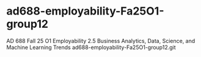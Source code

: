# ad688-employability-Fa25O1-group12
AD 688 Fall 25 O1 Employability 2.5 Business Analytics, Data, Science, and Machine Learning Trends
ad688-employability-Fa25O1-group12.git